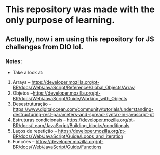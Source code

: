 # This repository was made with the only purpose of learning.
## Actually, now i am using this repository for JS challenges from DIO lol.

### Notes:
- Take a look at:
1. Arrays – https://developer.mozilla.org/pt-BR/docs/Web/JavaScript/Reference/Global_Objects/Array
2. Objetos –https://developer.mozilla.org/pt-BR/docs/Web/JavaScript/Guide/Working_with_Objects
3. Desestruturação – https://www.digitalocean.com/community/tutorials/understanding-destructuring-rest-parameters-and-spread-syntax-in-javascript-pt
4. Estruturas condicionais – https://developer.mozilla.org/pt-BR/docs/Learn/JavaScript/Building_blocks/conditionals
5. Laços de repetição – https://developer.mozilla.org/pt-BR/docs/Web/JavaScript/Guide/Loops_and_iteration
6. Funções – https://developer.mozilla.org/pt-BR/docs/Web/JavaScript/Guide/Functions